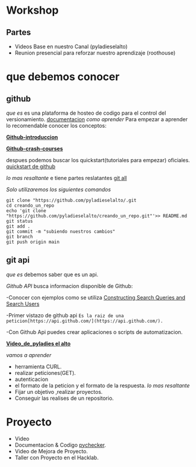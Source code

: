 # Workshop
## Partes 
- Videos Base en nuestro Canal (pyladieselalto)
- Reunion presencial para reforzar nuestro aprendizaje (roothouse)

# que debemos conocer
## github 
_que es_
es una plataforma de hosteo de codigo para el control del versionamiento. [documentacion](https://docs.github.com/en/get-started/quickstart/hello-world)
_como aprender_
Para empezar a aprender lo recomendable conocer los conceptos:

**[Github-introduccion](https://www.youtube.com/watch?v=T_Kza2xcBYg)**

**[Github-crash-courses](https://www.youtube.com/watch?v=HiXLkL42tMU)**

despues podemos buscar los quickstart(tutoriales para empezar) oficiales.
[quickstart de github](https://docs.github.com/en/get-started/quickstart/hello-world)

_lo mas resaltante_
e tiene partes reslatantes [git all](https://www.w3schools.com/git/git_commit.asp?remote=github)

_Solo utilizaremos los siguientes comandos_

```
git clone "https://github.com/pyladieselalto/.git
cd creando_un_repo
echo 'git clone "https://github.com/pyladieselalto/creando_un_repo.git"'>> README.md
git status 
git add .
git commit -m "subiendo nuestros cambios"
git branch 
git push origin main
```
## git api
_que es_
debemos saber que es un api.

_Github API_
busca informacion disponible de Github:

-Conocer con ejemplos como se utiliza [Constructing Search Queries and Search Users](https://fusebit.io/blog/github-search-api/?utm_source=www.google.com&utm_medium=referral&utm_campaign=none)

-Primer vistazo de github api `Es la raiz de una peticion[https://api.github.com/](https://api.github.com/).`

-Con Github Api puedes crear aplicaciones o scripts de automatizacion.

[__Video_de_pyladies el alto__]()

_vamos a aprender_
- herramienta CURL.
- realizar peticiones(GET).
- autenticacion
- el formato de la peticion y el formato de la respuesta.
_lo mas resaltante_
- Fijar un objetivo ,realizar proyectos.
- Conseguir las realises de un repositorio.
# Proyecto 
- Video
- Documentacion & Codigo [pychecker](https://github.com/libialany/pycheck/tree/dev0.1).
- Video de Mejora de Proyecto.
- Taller con Proyecto en el Hacklab.
